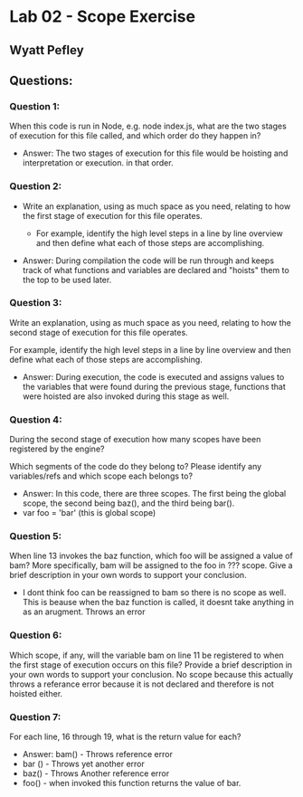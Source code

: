 # Lab 02 - Scope Exercise
## Wyatt Pefley
## Questions:
### Question 1: 
When this code is run in Node, e.g. node index.js, what are the two stages of execution for this file called, and which order do they happen in?
  - Answer: The two stages of execution for this file would be hoisting and interpretation or execution. in that order.
### Question 2:
- Write an explanation, using as much space as you need, relating to how the first stage of execution for this file operates.

  - For example, identify the high level steps in a line by line overview and then define what each of those steps are accomplishing.
- Answer: During compilation  the code will be run through and keeps track of what functions and variables are declared and "hoists" them to the top to be used later.
### Question 3:
Write an explanation, using as much space as you need, relating to how the second stage of execution for this file operates.

For example, identify the high level steps in a line by line overview and then define what each of those steps are accomplishing.
- Answer: During execution, the code is executed and assigns values to the variables that were found during the previous stage, functions that were hoisted are also invoked during this stage as well.
### Question 4:
During the second stage of execution how many scopes have been registered by the engine?

Which segments of the code do they belong to?
Please identify any variables/refs and which scope each belongs to?
- Answer: In this code, there are three scopes. The first being the global scope, the second being baz(), and the third being bar().
- var foo = 'bar' (this is global scope)
### Question 5:
When line 13 invokes the baz function, which foo will be assigned a value of bam? More specifically, bam will be assigned to the foo in ??? scope. Give a brief description in your own words to support your conclusion.
- I dont think foo can be reassigned to bam so there is no scope as well. This is beause when the baz function is called, it doesnt take anything in as an arugment. Throws an error
### Question 6:
Which scope, if any, will the variable bam on line 11 be registered to when the first stage of execution occurs on this file? Provide a brief description in your own words to support your conclusion.
No scope because this actually throws a referance error because it is not declared and therefore is not hoisted either. 
### Question 7:
For each line, 16 through 19, what is the return value for each?
- Answer: bam() - Throws reference error
- bar () - Throws yet another error 
- baz() -  Throws Another reference error
- foo() - when invoked this function returns the value of bar. 
